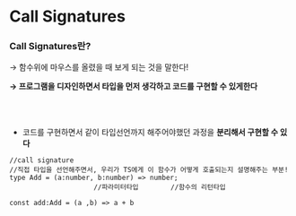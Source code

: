 # Call Signatures
### Call Signatures란?

→ 함수위에 마우스를 올렸을 때 보게 되는 것을 말한다!

**→ 프로그램을 디자인하면서 타입을 먼저 생각하고 코드를 구현할 수 있게한다**

<br>
<br>

- 코드를 구현하면서 같이 타입선언까지 해주어야했던 과정을 **분리해서 구현할 수 있다**
```
//call signature
//직접 타입을 선언해주면서, 우리가 TS에게 이 함수가 어떻게 호출되는지 설명해주는 부분!
type Add = (a:number, b:number) => number; 
					 //파라미터타입        //함수의 리턴타입

const add:Add = (a ,b) => a + b
```